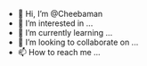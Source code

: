 - 👋 Hi, I’m @Cheebaman
- 👀 I’m interested in ...
- 🌱 I’m currently learning ...
- 💞️ I’m looking to collaborate on ...
- 📫 How to reach me ...

<!---
Cheebaman/Cheebaman is a ✨ special ✨ repository because its `README.md` (this file) appears on your GitHub profile.
You can click the Preview link to take a look at your changes.
--->
